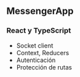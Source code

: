 


## MessengerApp

### React y TypeScript

- Socket client
- Context, Reducers
- Autenticación
- Protección de rutas


